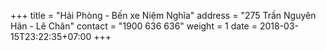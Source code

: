 +++
title = "Hải Phòng - Bến xe Niệm Nghĩa"
address = "275 Trần Nguyên Hãn - Lê Chân"
contact = "1900 636 636"
weight =  1
date = 2018-03-15T23:22:35+07:00
+++
